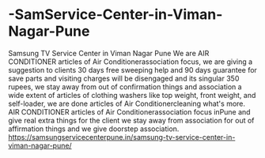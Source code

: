 # -SamService-Center-in-Viman-Nagar-Pune
 Samsung TV Service Center in Viman Nagar Pune We are AIR CONDITIONER articles of Air Conditionerassociation focus, we are giving a suggestion to clients 30 days free sweeping help and 90 days guarantee for save parts and visiting charges will be disengaged and its singular 350 rupees, we stay away from out of confirmation things and association a wide extent of articles of clothing washers like top weight, front weight, and self-loader, we are done articles of Air Conditionercleaning what's more. AIR CONDITIONER articles of Air Conditionerassociation focus inPune  and give real extra things for the client we stay away from association for out of affirmation things and we give doorstep association.  https://samsungservicecenterpune.in/samsung-tv-service-center-in-viman-nagar-pune/
